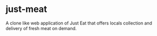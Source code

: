 # just-meat
A clone like web application of Just Eat that offers locals collection and delivery of fresh meat on demand.
